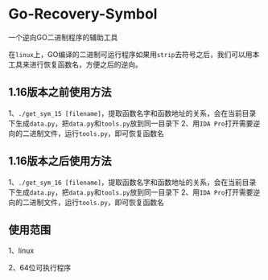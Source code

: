 # Go-Recovery-Symbol
一个逆向GO二进制程序的辅助工具

在`linux`上，GO编译的二进制可运行程序如果用`strip`去符号之后，我们可以用本工具来进行恢复函数名，方便之后的逆向。

## 1.16版本之前使用方法
1、`./get_sym_15 [filename]`，提取函数名字和函数地址的关系，会在当前目录下生成`data.py`，把`data.py`和`tools.py`放到同一目录下
2、用`IDA Pro`打开需要逆向的二进制文件，运行`tools.py`，即可恢复函数名

## 1.16版本之后使用方法
1、`./get_sym_16 [filename]`，提取函数名字和函数地址的关系，会在当前目录下生成`data.py`，把`data.py`和`tools.py`放到同一目录下
2、用`IDA Pro`打开需要逆向的二进制文件，运行`tools.py`，即可恢复函数名

## 使用范围
1、linux

2、64位可执行程序

